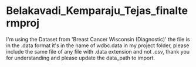 # Belakavadi_Kemparaju_Tejas_finaltermproj

I'm using the Dataset from 'Breast Cancer Wisconsin (Diagnostic)' the file is in the .data format it's in the name of wdbc.data in my project folder, please include the same file of any file with .data extension and not .csv, thank you for understanding and please update the data_path to import.
